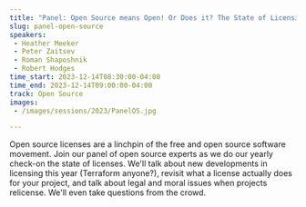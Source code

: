 ```yaml
---
title: "Panel: Open Source means Open! Or Does it? The State of Licensing in 2023"
slug: panel-open-source
speakers:
 - Heather Meeker
 - Peter Zaitsev
 - Roman Shaposhnik
 - Robert Hodges
time_start: 2023-12-14T08:30:00-04:00
time_end: 2023-12-14T09:00:00-04:00
track: Open Source
images:
 - /images/sessions/2023/PanelOS.jpg

---
```


Open source licenses are a linchpin of the free and open source software movement. Join our panel of open source experts as we do our yearly check-on the state of licenses. We'll talk about new developments in licensing this year (Terraform anyone?), revisit what a license actually does for your project, and talk about legal and moral issues when projects relicense. We'll even take questions from the crowd.